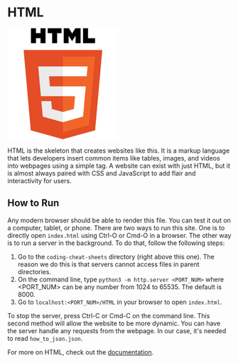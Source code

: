 # HTML

![HTML Logo](img-html.png)

HTML is the skeleton that creates websites like this. It is a markup language that lets developers insert common items like tables, images, and videos into webpages using a simple tag. A website can exist with just HTML, but it is almost always paired with CSS and JavaScript to add flair and interactivity for users.

## How to Run

Any modern browser should be able to render this file. You can test it out on a computer, tablet, or phone. There are two ways to run this site. One is to directly open `index.html` using Ctrl-O or Cmd-O in a browser. The other way is to run a server in the background. To do that, follow the following steps:

1. Go to the `coding-cheat-sheets` directory (right above this one). The reason we do this is that servers cannot access files in parent directories.
2. On the command line, type `python3 -m http.server <PORT_NUM>` where <PORT_NUM> can be any number from 1024 to 65535. The default is 8000.
3. Go to `localhost:<PORT_NUM>/HTML` in your browser to open `index.html`.

To stop the server, press Ctrl-C or Cmd-C on the command line. This second method will allow the website to be more dynamic. You can have the server handle any requests from the webpage. In our case, it's needed to read `how_to_json.json`.

For more on HTML, check out the [documentation](https://developer.mozilla.org/en-US/docs/Web/HTML).
